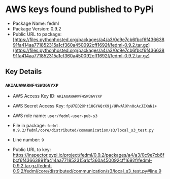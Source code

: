# AWS keys found published to PyPi

* Package Name: fedml
* Package Version: 0.9.2
* Public URL to package: [https://files.pythonhosted.org/packages/a4/a3/0c9e7cb6fbcf6f43663891fa414aa771852315a1cf360a450092cff1692f/fedml-0.9.2.tar.gz](https://files.pythonhosted.org/packages/a4/a3/0c9e7cb6fbcf6f43663891fa414aa771852315a1cf360a450092cff1692f/fedml-0.9.2.tar.gz)

## Key Details

### `AKIAUAWARWF4SW36VYXP`

* AWS Access Key ID: `AKIAUAWARWF4SW36VYXP`
* AWS Secret Access Key: `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` 
* AWS role name: `user/fedml-user-pub-s3`
* File in package: `fedml-0.9.2/fedml/core/distributed/communication/s3/local_s3_test.py`
* Line number: `9`

* Public URL to key: https://inspector.pypi.io/project/fedml/0.9.2/packages/a4/a3/0c9e7cb6fbcf6f43663891fa414aa771852315a1cf360a450092cff1692f/fedml-0.9.2.tar.gz/fedml-0.9.2/fedml/core/distributed/communication/s3/local_s3_test.py#line.9



